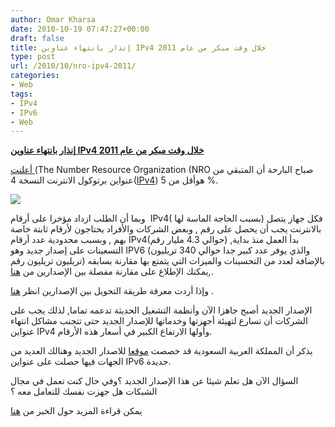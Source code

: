 ```yaml
---
author: Omar Kharsa
date: 2010-10-19 07:47:27+00:00
draft: false
title: إنذار بانتهاء عناوين IPv4 خلال وقت مبكر من عام 2011
type: post
url: /2010/10/nro-ipv4-2011/
categories:
- Web
tags:
- IPv4
- IPv6
- Web
---
```


**[إنذار بانتهاء عناوين IPv4 خلال وقت مبكر من عام 2011](http://www.it-scoop.com/2010/10/nro-ipv4-2011/)**


[أعلنت ](http://www.marketwire.com/press-release/Remaining-IPv4-Address-Space-Drops-Below-5-1336217.htm)(The Number Resource Organization (NRO صباح البارحة أن المتبقي من عنواين برتوكول الانترنت النسخة 4([IPv4](http://en.wikipedia.org/wiki/IPv4)) هوأقل من 5 %.


[![](http://tctechcrunch.files.wordpress.com/2010/10/ipv4.png)
](http://www.it-scoop.com/2010/10/nro-ipv4-2011/)


وبما أن الطلب ازداد مؤخرا على أرقام  IPv4( بسبب الحاجة الماسة لها) فكل جهاز يتصل بالانترنت يجب أن يحصل على رقم , وبعض الشركات والأفراد يحتاجون لأرقام ثابتة خاصة بهم , وبسبب محدودية عدد أرقام IPv4(حوالي 4.3 مليار رقم) ,بدأ العمل منذ بداية التسعينات على إصدار جديد وهو IPV6 (والذي يوفر عدد كبير جدا حوالي  340 تريليون تريليون تريليون رقم) بالإضافة لعدد من التحسينات والميزات التي يتمتع بها مقارنة بسابقه ,يمكنك الإطلاع على مقارنة مفصلة بين الإصدارين من [هنا](http://www.networkset.net/2010/05/05/ipv4-vs-ipv6/).

وإذا أردت معرفة طريقة التحويل بين الإصدارين انظر [هنا](http://www.networkset.net/2010/08/28/converting-ipv4-ipv6/) .

الإصدار الجديد أصبح جاهزا الآن وأنظمة التشغيل الحديثة تدعمه تماما, لذلك يجب على الشركات أن تسارع لتهيئة أجهزتها وخدماتها للإصدار الجديد حتى تتجنب مشاكل انتهاء عنواين IPv4 وأولها الارتفاع الكبير في أسعار هذه الأرقام.

يذكر أن المملكة العربية السعودية قد خصصت [موقعا](http://www.ipv6.org.sa/about_ar) للاصدار الجديد وهنالك العديد من الجهات فيها حصلت على عنواين IPv6 جديدة.

السؤال الآن هل تعلم شيئا عن هذا الإصدار الجديد ؟وفي حال كنت تعمل في مجال الشبكات هل جهزت نفسك للتعامل معه ؟

يمكن قراءة المزيد حول الخبر من [هنا](http://techcrunch.com/2010/10/18/ipv4/)
